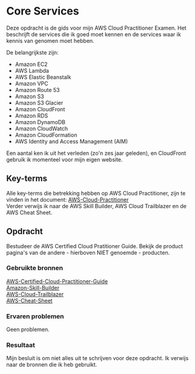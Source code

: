 # Core Services
Deze opdracht is de gids voor mijn AWS Cloud Practitioner Examen. Het beschrijft de services die ik goed moet kennen en de services waar ik kennis van genomen moet hebben.

De belangrijkste zijn:
- Amazon EC2
- AWS Lambda
- AWS Elastic Beanstalk
- Amazon VPC
- Amazon Route 53
- Amazon S3
- Amazon S3 Glacier
- Amazon CloudFront
- Amazon RDS
- Amazon DynamoDB
- Amazon CloudWatch
- Amazon CloudFormation
- AWS Identity and Access Management (AIM)  

Een aantal ken ik uit het verleden (zo'n zes jaar geleden), en CloudFront gebruik ik momenteel voor mijn eigen website.

## Key-terms
Alle key-terms die betrekking hebben op AWS Cloud Practitioner, zijn te vinden in het document: [AWS-Cloud-Practitioner](../beschrijvingen/aws-cloud-practitioner.md)  
Verder verwijs ik naar de AWS Skill Builder, AWS Cloud Trailblazer en de AWS Cheat Sheet.

## Opdracht
Bestudeer de AWS Certified Cloud Pratitioner Guide.
Bekijk de product pagina's van de andere - hierboven NIET genoemde - producten.  

### Gebruikte bronnen
[AWS-Certified-Cloud-Practitioner-Guide](../00_includes/AWS-Certified-Cloud-Practitioner_Exam-Guide.pdf)  
[Amazon-Skill-Builder](https://explore.skillbuilder.aws/learn/course/internal/view/elearning/134/aws-cloud-practitioner-essentials/enroll)  
[AWS-Cloud-Trailblazer](https://trailhead.salesforce.com/content/learn/modules/aws-cloud-technical-professionals)  
[AWS-Cheat-Sheet](https://intellipaat.com/blog/tutorial/amazon-web-services-aws-tutorial/aws-cheat-sheet/)  

### Ervaren problemen
Geen problemen.

### Resultaat
Mijn besluit is om niet alles uit te schrijven voor deze opdracht. Ik verwijs naar de bronnen die ik heb gebruikt.
